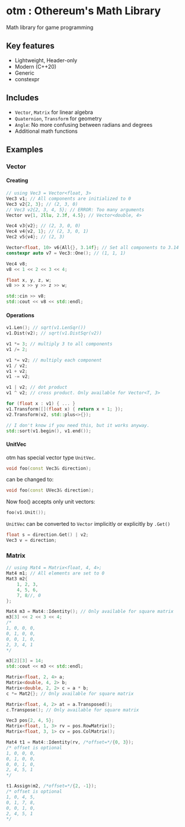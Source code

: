 # otm : Othereum's Math Library

Math library for game programming

## Key features

* Lightweight, Header-only
* Modern (C++20)
* Generic
* constexpr

## Includes

* `Vector`, `Matrix` for linear algebra
* `Quaternion`, `Transform` for geometry
* `Angle`: No more confusing between radians and degrees
* Additional math functions

## Examples

### Vector

#### Creating

```cpp
// using Vec3 = Vector<float, 3>
Vec3 v1; // All components are initialized to 0
Vec3 v2{2, 3}; // (2, 3, 0)
// Vec3 v2{2, 3, 4, 5}; // ERROR: Too many arguments
Vector vv{1, 2llu, 2.3f, 4.5}; // Vector<double, 4>

Vec4 v3{v2}; // (2, 3, 0, 0)
Vec4 v4{v2, 1}; // (2, 3, 0, 1)
Vec2 v5{v4}; // (2, 3)

Vector<float, 10> v6{All{}, 3.14f}; // Set all components to 3.14
constexpr auto v7 = Vec3::One(); // (1, 1, 1)

Vec4 v8;
v8 << 1 << 2 << 3 << 4;

float x, y, z, w;
v8 >> x >> y >> z >> w;

std::cin >> v8;
std::cout << v8 << std::endl;
```

#### Operations

```cpp
v1.Len(); // sqrt(v1.LenSqr())
v1.Dist(v2); // sqrt(v1.DistSqr(v2))

v1 *= 3; // multiply 3 to all components
v1 /= 2;

v1 *= v2; // multiply each component
v1 / v2;
v1 + v2;
v1 -= v2;

v1 | v2; // dot product
v1 ^ v2; // cross product. Only available for Vector<T, 3>

for (float x : v1) { ... }
v1.Transform([](float x) { return x + 1; });
v2.Transform(v2, std::plus<>{});

// I don't know if you need this, but it works anyway.
std::sort(v1.begin(), v1.end());
```

#### UnitVec

otm has special vector type `UnitVec`.

```cpp
void foo(const Vec3& direction);
```

can be changed to:

```cpp
void foo(const UVec3& direction);
```

Now foo() accepts only unit vectors:

```cpp
foo(v1.Unit());
```

`UnitVec` can be converted to `Vector` implicitly or explicitly by `.Get()`

```cpp
float s = direction.Get() | v2;
Vec3 v = direction;
```

### Matrix

```cpp
// using Mat4 = Matrix<float, 4, 4>;
Mat4 m1; // All elements are set to 0
Mat3 m2{
    1, 2, 3,
    4, 5, 6,
    7, 8//, 0
};

Mat4 m3 = Mat4::Identity(); // Only available for square matrix
m3[3] << 2 << 3 << 4;
/*
1, 0, 0, 0,
0, 1, 0, 0,
0, 0, 1, 0,
2, 3, 4, 1
*/

m3[2][3] = 14;
std::cout << m3 << std::endl;

Matrix<float, 2, 4> a;
Matrix<double, 4, 2> b;
Matrix<double, 2, 2> c = a * b;
c *= Mat2{}; // Only available for square matrix

Matrix<float, 4, 2> at = a.Transposed();
c.Transpose(); // Only available for square matrix

Vec3 pos{2, 4, 5};
Matrix<float, 1, 3> rv = pos.RowMatrix();
Matrix<float, 3, 1> cv = pos.ColMatrix();

Mat4 t1 = Mat4::Identity(rv, /*offset=*/{0, 3});
/* offset is optional
1, 0, 0, 0,
0, 1, 0, 0,
0, 0, 1, 0,
2, 4, 5, 1
*/

t1.Assign(m2, /*offset=*/{2, -1});
/* offset is optional
1, 0, 4, 5,
0, 1, 7, 8,
0, 0, 1, 0,
2, 4, 5, 1
*/
```
